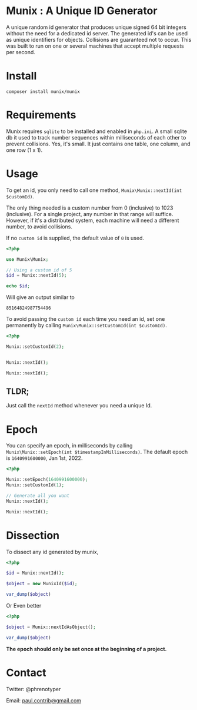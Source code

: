 # Munix : A Unique ID Generator

A unique random id generator that produces unique signed 64 bit integers without the need for a dedicated id server. The generated id's can be used as unique identifiers for objects. Collisions are guaranteed not to occur. This was built to run on one or several machines that accept multiple requests per second.

# Install

`composer install munix/munix`

# Requirements
Munix requires `sqlite` to be installed and enabled in `php.ini`. A small sqlite db it used to track number sequences within milliseconds of each other to prevent collisions. Yes, it's small. It just contains one table, one column, and one row (1 x 1).

# Usage

To get an id, you only need to call one method, `Munix\Munix::nextId(int $customId)`.

The only thing needed is a custom number from 0 (inclusive) to 1023 (inclusive). For a single project, any number in that range will suffice. However, if it's a distributed system, each machine will need a different number, to avoid collisions.

If no `custom id` is supplied, the default value of `0` is used.

```php
<?php

use Munix\Munix;

// Using a custom id of 5
$id = Munix::nextId(5);

echo $id;
```

Will give an output similar to

`85164824987754496`

To avoid passing the `custom id` each time you need an id, set one permanently by calling `Munix\Munix::setCustomId(int $customId)`.

```php
<?php

Munix::setCustomId(2);


Munix::nextId();

Munix::nextId();

```
## TLDR;
Just call the `nextId` method whenever you need a unique Id.

# Epoch
You can specify an epoch, in milliseconds by calling `Munix\Munix::setEpoch(int $timestampInMilliseconds)`.
The default epoch is `1640991600000`, Jan 1st, 2022.

```php
<?php

Munix::setEpoch(1640991600000);
Munix::setCustomId(1);

// Generate all you want
Munix::nextId();

Munix::nextId();

```

# Dissection

To dissect any id generated by munix,

```php
<?php

$id = Munix::nextId();

$object = new MunixId($id);

var_dump($object)

```

Or Even better

```php
<?php

$object = Munix::nextIdAsObject();

var_dump($object)
```

**The epoch should only be set once at the beginning of a project.**

# Contact
Twitter: @phrenotyper

Email: paul.contrib@gmail.com
